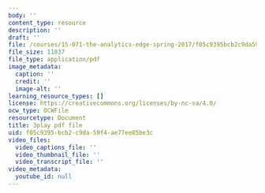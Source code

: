 ```yaml
---
body: ''
content_type: resource
description: ''
draft: ''
file: /courses/15-071-the-analytics-edge-spring-2017/f05c9395bcb2c9da59f4ae77ee85be3c_va-mL-_jui4.pdf
file_size: 11837
file_type: application/pdf
image_metadata:
  caption: ''
  credit: ''
  image-alt: ''
learning_resource_types: []
license: https://creativecommons.org/licenses/by-nc-sa/4.0/
ocw_type: OCWFile
resourcetype: Document
title: 3play pdf file
uid: f05c9395-bcb2-c9da-59f4-ae77ee85be3c
video_files:
  video_captions_file: ''
  video_thumbnail_file: ''
  video_transcript_file: ''
video_metadata:
  youtube_id: null
---
```

